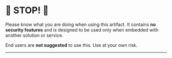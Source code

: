 
# 🛑 STOP! 🛑

Please know what you are doing when using this artifact. It contains **no security features** and is designed to be used only when embedded with another solution or service. 

End users are __not suggested__ to use this. Use at your own risk.

---